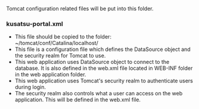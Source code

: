 Tomcat configuration related files will be put into this folder.

### kusatsu-portal.xml
- This file should be copied to the folder: ~/tomcat/conf/Catalina/localhost/
- This file is a configuration file which defines the DataSource object and the security realm for Tomcat to use.
- This web application uses DataSource object to connect to the database. It is also defined in the web.xml file located in WEB-INF folder in the web application folder.
- This web application uses Tomcat's security realm to authenticate users during login.
- The security realm also controls what a user can access on the web application. This will be defined in the web.xml file.
